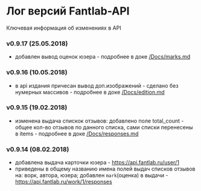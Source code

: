 # Лог версий Fantlab-API
Ключевая информация об изменениях в API

### v0.9.17 (25.05.2018)
 * добавлен вывод оценок юзера - подробнее в доке [/Docs/marks.md](/Docs/marks.md)

### v0.9.16 (10.05.2018)
 * в api издания причесан вывод доп.изображений - сделано без нумерных массивов - подробнее в доке [/Docs/edition.md](/Docs/edition.md)

### v0.9.15 (19.02.2018)
 * изменена выдача спискок отзывов: добавлено поле total_count - общее кол-во отзывов по данного списка, сами списки перенесены в items - подробнее в доке [/Docs/responses.md](/Docs/responses.md)
 

### v0.9.14 (08.02.2018)
 * добавлена выдача карточки юзера - https://api.fantlab.ru/user/1
 * приведены в общему названию имена полей выдач списков отзывов на: ворк, автора, юзера; добавлен `mark`(оценка) в выдачи - https://api.fantlab.ru/work/1/responses

